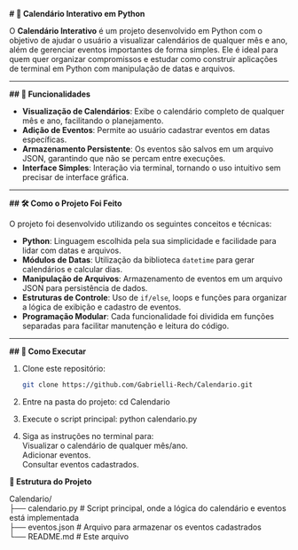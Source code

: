 **# 📅 Calendário Interativo em Python**

O **Calendário Interativo** é um projeto desenvolvido em Python com o objetivo de ajudar o usuário a visualizar calendários de qualquer mês e ano, além de gerenciar eventos importantes de forma simples. Ele é ideal para quem quer organizar compromissos e estudar como construir aplicações de terminal em Python com manipulação de datas e arquivos.

---

**## 🔧 Funcionalidades**

- **Visualização de Calendários**: Exibe o calendário completo de qualquer mês e ano, facilitando o planejamento.
- **Adição de Eventos**: Permite ao usuário cadastrar eventos em datas específicas.
- **Armazenamento Persistente**: Os eventos são salvos em um arquivo JSON, garantindo que não se percam entre execuções.
- **Interface Simples**: Interação via terminal, tornando o uso intuitivo sem precisar de interface gráfica.

---

**## 🛠️ Como o Projeto Foi Feito**

O projeto foi desenvolvido utilizando os seguintes conceitos e técnicas:

- **Python**: Linguagem escolhida pela sua simplicidade e facilidade para lidar com datas e arquivos.
- **Módulos de Datas**: Utilização da biblioteca `datetime` para gerar calendários e calcular dias.
- **Manipulação de Arquivos**: Armazenamento de eventos em um arquivo JSON para persistência de dados.
- **Estruturas de Controle**: Uso de `if/else`, loops e funções para organizar a lógica de exibição e cadastro de eventos.
- **Programação Modular**: Cada funcionalidade foi dividida em funções separadas para facilitar manutenção e leitura do código.

---

**## 🚀 Como Executar**

1. Clone este repositório:
   ```bash
   git clone https://github.com/Gabrielli-Rech/Calendario.git
2. Entre na pasta do projeto:
  cd Calendario

3. Execute o script principal:
   python calendario.py
   
4. Siga as instruções no terminal para:<br>
  Visualizar o calendário de qualquer mês/ano.<br>
  Adicionar eventos.<br>
  Consultar eventos cadastrados.<br>

**📂 Estrutura do Projeto**

Calendario/<br>
├── calendario.py       # Script principal, onde a lógica do calendário e eventos está implementada<br>
├── eventos.json        # Arquivo para armazenar os eventos cadastrados<br>
└── README.md           # Este arquivo<br>







  

